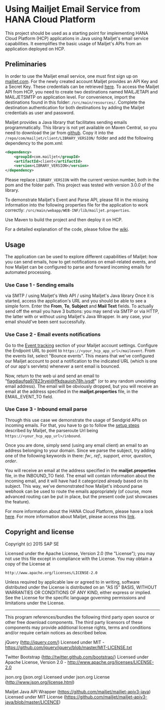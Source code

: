 # Using Mailjet Email Service from HANA Cloud Platform

This project should be used as a starting point for implementing HANA Cloud Platform (HCP) applications in Java using Mailjet's email service capabilities. It exemplifies the basic usage of Mailjet's APIs from an application deployed on HCP. 

## Preliminaries

In order to use the Mailjet email service, one must first sign up on [mailjet.com](http://mailjet.com). For the newly created account Mailjet provides an API Key and a Secret Key. These credentials can be retrieved [here](https://app.mailjet.com/account/api_keys). To access the Mailjet API from HCP, you need to create two destinations named MAILJETAPI and MAILJETSMTP on application level. For convenience, import the destinations found in this folder: `/src/main/resources/`. Complete the destination authentication for both destinations by adding the Mailjet credentials as user and password.

Mailjet provides a Java library that facilitates sending emails programmatically. This library is not yet available on Maven Central, so you need to download the jar from [github](https://github.com/mailjet/mailjet-apiv3-java). Copy it into the `/repo/com/mailjet/client/LIBRARY_VERSION/` folder and add the following dependency to the pom.xml:

```XML
<dependency>
	<groupId>com.mailjet</groupId>
	<artifactId>client</artifactId>
	<version>LIBRARY_VERSION</version>
</dependency>
```

Please replace `LIBRARY_VERSION` with the current version number, both in the pom and the folder path. This project was tested with version 3.0.0 of the library.

To demonstrate Mailjet's Event and Parse API, please fill in the missing information into the following properties file for the application to work correctly: `/src/main/webapp/WEB-INF/lib/mailjet.properties`.

Use Maven to build the project and then deploy it on HCP.

For a detailed explanation of the code, please follow the [wiki](https://github.com/SAP/cloud-mail-mailjet/wiki). 

## Usage

The application can be used to explore different capabilities of Mailjet: how you can send emails, how to get notifications on email-related events, and how Mailjet can be configured to parse and forward incoming emails for automated processing.

### Use Case 1 - Sending emails
via SMTP / using Mailjet's Web API / using Mailjet's Java library
Once it is started, access the application's URL and you should be able to see a simple form. Enter the **From**, **To**, **Subject** and **Mail Text** fields. To actually send off the email you have 3 buttons: you may send via SMTP or via HTTP, the latter with or without using Mailjet's Java Wrapper. In any case, your email should've been sent successfully.

### Use Case 2 - Email events notifications
Go to the [Event tracking](https://app.mailjet.com/account/triggers) section of your Mailjet account settings. Configure the Endpoint URL to point to `https://<your_hcp_app_url>/mailevent`. From the events list, select "Bounce events". This means that we've configured our Mailjet account to post a notification to the indicated URL (which is one of our app's servlets) whenever a sent email is bounced.

Now, return to the web ui and send an email to "fiagdiaufga97823ryei@ffkdsauioh78h.iysdf" (or to any random unexisting email address). The email will be obviously dropped, but you will receive an email at the address specified in the **mailjet.properties** file, in the EMAIL_EVENT_TO field.

### Use Case 3 - Inbound email parse ###
Through this use case we demonstrate the usage of Sendgrid APIs on incoming emails.
For that, you have to go to follow the [setup steps](http://dev.mailjet.com/guides/#parse-api-inbound-emails) described by Mailjet, the parseroute Url being `https://<your_hcp_app_url>/inbound`.

Once you are done, simply send (using any email client) an email to an address belonging to your domain. Since we parse the subject, try adding one of the following keywords in there: *fw:, ref:, support, error, question, order*. 

You will receive an email at the address specified in the **mailjet.properties** file, in the INBOUND_TO field. The email will contain information about the incoming email, and it will have had it categorized already based on its subject. This way, we've demonstrated how Mailjet's inbound parse webhook can be used to route the emails appropriately (of course, more advanced routing can be put in place, but the present code just showcases the feature).

For more information about the HANA Cloud Platform, please have a look [here](http://hcp.sap.com/). 
For more information about Mailjet, please access this [link](https://mailjet.com/).

## Copyright and license ##

Copyright (c) 2015 SAP SE

Licensed under the Apache License, Version 2.0 (the "License");
you may not use this file except in compliance with the License.
You may obtain a copy of the License at

    http://www.apache.org/licenses/LICENSE-2.0

Unless required by applicable law or agreed to in writing, software
distributed under the License is distributed on an "AS IS" BASIS,
WITHOUT WARRANTIES OR CONDITIONS OF ANY KIND, either express or implied.
See the License for the specific language governing permissions and
limitations under the License.

----------

This program references/bundles the following third party open source or other free download components. 
The third party licensors of these components may provide additional license rights, 
terms and conditions and/or require certain notices as described below. 

jQuery (http://jquery.com/)
Licensed under MIT - https://github.com/jquery/jquery/blob/master/MIT-LICENSE.txt

Twitter Bootstrap (http://twitter.github.com/bootstrap/)
Licensed under Apache License, Version 2.0 - http://www.apache.org/licenses/LICENSE-2.0

json.org (json.org)
Licensed under json.org License (http://www.json.org/license.html)

Mailjet Java API Wrapper (https://github.com/mailjet/mailjet-apiv3-java)
Licensed under MIT License (https://github.com/mailjet/mailjet-apiv3-java/blob/master/LICENCE)
